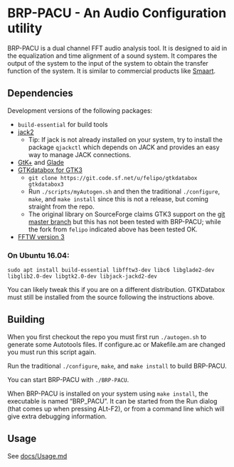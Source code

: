# BRP-PACU - An Audio Configuration utility
BRP-PACU is a dual channel FFT audio analysis tool. It is designed to aid in the equalization and time alignment of a sound system. It compares the output of the system to the input of the system to obtain the transfer function of the system. It is similar to commercial products like [Smaart](https://en.wikipedia.org/wiki/Smaart).

## Dependencies
Development versions of the following packages:
* `build-essential` for build tools
* [jack2](http://jackaudio.org/)
  * Tip: If jack is not already installed on your system, try to install the package `qjackctl` which depends on JACK and provides an easy way to manage JACK connections.
* [GtK+](https://www.gtk.org/) and [Glade](https://glade.gnome.org/)
* [GTKdatabox for GTK3](https://sourceforge.net/u/felipo/gtkdatabox/ci/master/tree)
  * `git clone https://git.code.sf.net/u/felipo/gtkdatabox gtkdatabox3`
  * Run `./scripts/myAutogen.sh` and then the traditional `./configure`, `make`, and `make install` since this is not a release, but coming straight from the repo.
  * The original library on SourceForge claims GTK3 support on the [git master branch](https://sourceforge.net/p/gtkdatabox/git/ci/master/tree/) but this has not been tested with BRP-PACU; while the fork from `felipo` indicated above has been tested OK.
* [FFTW version 3](http://www.fftw.org/)

### On Ubuntu 16.04:  
```
sudo apt install build-essential libfftw3-dev libc6 libglade2-dev libglib2.0-dev libgtk2.0-dev libjack-jackd2-dev
```
You can likely tweak this if you are on a different distribution. GTKDatabox must still be installed from the source following the instructions above.

## Building

When you first checkout the repo you must first run `./autogen.sh` to generate some Autotools files. If configure.ac or Makefile.am are changed you must run this script again.

Run the traditional `./configure`, `make`, and `make install` to build BRP-PACU.

You can start BRP-PACU with `./BRP-PACU`.

When BRP-PACU is installed on your system using `make install`, the executable is named “BRP_PACU”. It can be started from the Run dialog (that comes up when pressing ALt-F2), or from a command line which will give extra debugging information.

## Usage
See [docs/Usage.md](docs/Usage.md)
